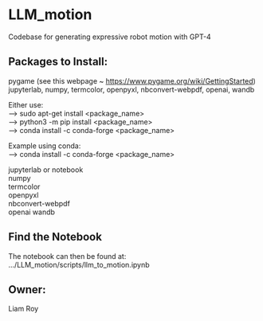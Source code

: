 # LLM_motion
Codebase for generating expressive robot motion with GPT-4


## Packages to Install:
pygame   (see this webpage ~ https://www.pygame.org/wiki/GettingStarted)  
jupyterlab, numpy, termcolor, openpyxl, nbconvert-webpdf, openai, wandb  


Either use:    
--> sudo apt-get install <package_name>  
--> python3 -m pip install <package_name>  
--> conda install -c conda-forge <package_name>  


Example using conda:  
--> conda install -c conda-forge <package_name>  

jupyterlab or notebook  
numpy  
termcolor  
openpyxl  
nbconvert-webpdf              
openai
wandb  


## Find the Notebook
The notebook can then be found at:  
.../LLM_motion/scripts/llm_to_motion.ipynb  

## Owner: 
Liam Roy